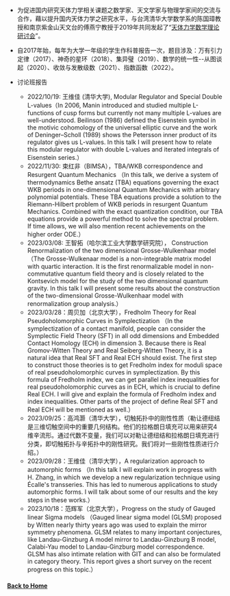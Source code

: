 * 为促进国内研究天体力学相关课题之数学家、天文学家与物理学家间的交流与合作，藉以提升国内天体力学之研究水平，与台湾清华大学数学系的陈国璋教授和南京紫金山天文台的傅燕宁教授于2019年共同发起了“[天体力学数学理论研讨会](https://mathcelemech.github.io/conference/)”。

* 自2017年始，每年为大学一年级的学生作科普报告一次，题目涉及：万有引力定律（2017）、神奇的星环（2018）、集异璧（2019）、数学的统一性--从图谈起（2020）、收敛与发散级数（2021）、指数函数（2022）。

* 讨论班报告
    
    * 2022/10/19: 王维佳 (清华大学), Modular Regulator and Special Double L-values（In 2006, Manin introduced and studied multiple L-functions of cusp forms but currently not many multiple L-values are well-understood. Beilinson (1986) defined the Eisenstein symbol in the motivic cohomology of the universal elliptic curve and the work of Deninger–Scholl (1989) shows the Petersson inner product of its regulator gives us L-values. In this talk I will present how to relate this modular regulator with double L-values and iterated integrals of Eisenstein series.）
    * 2022/11/30: 束红非（BIMSA），TBA/WKB correspondence and Resurgent Quantum Mechanics （In this talk, we derive a system of thermodynamics Bethe ansatz (TBA) equations governing the exact WKB periods in one-dimensional Quantum Mechanics with arbitrary polynomial potentials. These TBA equations provide a solution to the Riemann-Hilbert problem of WKB periods in resurgent Quantum Mechanics. Combined with the exact quantization condition, our TBA equations provide a powerful method to solve the spectral problem. If time allows, we will also mention recent achievements on the higher order ODE.）
    * 2023/03/08: 王智拓（哈尔滨工业大学数学研究院），  Construction Renormalization of the two dimensional Grosse-Wulkenhaar model（The Grosse-Wulkenaar model is a non-integrable matrix model with quartic interaction. It is the first renormalizable model in non-commutative quantum field theory and is closely related to the Kontsevich model for the study of the two dimensional quantum gravity. In this talk I will present some results about the construction of the two-dimensional Grosse-Wulkenhaar model with renormalization group analysis.）
    *  2023/03/28：周贝加（北京大学），Fredholm Theory for Real Pseudoholomorphic Curves in Symplectization （In the symplectization of a contact manifold, people can consider the Symplectic Field Theory (SFT) in all odd dimensions and Embedded Contact Homology (ECH) in dimension 3. Because there is Real Gromov-Witten Theory and Real Seiberg-Witten Theory, it is a natural idea that Real SFT and Real ECH should exist. The first step to construct those theories is to get Fredholm index for moduli space of real pseudoholomorphic curves in symplectization. By this formula of Fredholm index, we can get parallel index inequalities for real pseudoholomorphic curves as in ECH, which is crucial to define Real ECH. I will give and explain the formula of Fredholm index and index inequalities. Other parts of the project of define Real SFT and Real ECH will be mentioned as well.）
    *  2023/09/25：高鸿灏（清华大学），切触拓扑中的刚性性质（勒让德纽结是三维切触空间中的重要几何结构。他们的拉格朗日填充可以用来研究4维辛流形。通过代数不变量，我们可以对勒让德纽结和拉格朗日填充进行分类，即切触拓扑与辛拓扑中的刚性研究。我们将对一些刚性性质进行介绍。）
    *  2023/09/28：王维佳（清华大学），A regularization approach to automorphic forms （In this talk I will explain work in progress with H. Zhang, in which we develop a new regularization technique using Écalle's transseries. This has led to numerous applications to study automorphic forms. I will talk about some of our results and the key steps in these works.）
    *  2023/10/18：范辉军（北京大学），Progress on the study of Gauged linear Sigma models （Gauged linear sigma model (GLSM) proposed by Witten nearly thirty years ago was used to explain the mirror symmetry phenomena. GLSM relates to many important conjectures, like Landau-Ginzburg A model mirror to Landau-Ginzburg B model, Calabi-Yau model to Landau-Ginzburg model correspondence. GLSM has also intimate relation with GIT and can also be formulated in category theory. This report gives a short survey on the recent progress on this topic.）






#### [Back to Home](https://shanzhong-sun.github.io/ShanzhongSUN/)
